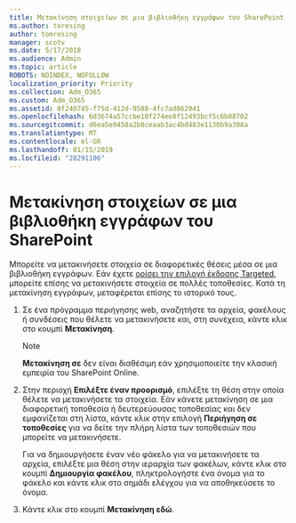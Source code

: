 ```yaml
---
title: Μετακίνηση στοιχείων σε μια βιβλιοθήκη εγγράφων του SharePoint
ms.author: toresing
author: tomresing
manager: scotv
ms.date: 5/17/2018
ms.audience: Admin
ms.topic: article
ROBOTS: NOINDEX, NOFOLLOW
localization_priority: Priority
ms.collection: Adm_O365
ms.custom: Adm_O365
ms.assetid: 8f240745-f75d-412d-9588-4fc7ad862041
ms.openlocfilehash: 6d3674a57ccbe10f274ee8f12493bcf5c6b08702
ms.sourcegitcommit: d6ea5e9458a2b8ceaab3ac4bd483e1130b9a398a
ms.translationtype: MT
ms.contentlocale: el-GR
ms.lasthandoff: 01/15/2019
ms.locfileid: "28291106"
---
```

# <a name="move-items-in-a-sharepoint-document-library"></a>Μετακίνηση στοιχείων σε μια βιβλιοθήκη εγγράφων του SharePoint

Μπορείτε να μετακινήσετε στοιχεία σε διαφορετικές θέσεις μέσα σε μια βιβλιοθήκη εγγράφων. Εάν έχετε [ορίσει την επιλογή έκδοσης Targeted](https://go.microsoft.com/fwlink/?linkid=622980), μπορείτε επίσης να μετακινήσετε στοιχεία σε πολλές τοποθεσίες. Κατά τη μετακίνηση εγγράφων, μεταφέρεται επίσης το ιστορικό τους.
  
1. Σε ένα πρόγραμμα περιήγησης web, αναζητήστε τα αρχεία, φακέλους ή συνδέσεις που θέλετε να μετακινήσετε και, στη συνέχεια, κάντε κλικ στο κουμπί **Μετακίνηση**.
    
    > [!NOTE]
    > **Μετακίνηση σε** δεν είναι διαθέσιμη εάν χρησιμοποιείτε την κλασική εμπειρία του SharePoint Online. 
  
2. Στην περιοχή **Επιλέξτε έναν προορισμό**, επιλέξτε τη θέση στην οποία θέλετε να μετακινήσετε τα στοιχεία. Εάν κάνετε μετακίνηση σε μια διαφορετική τοποθεσία ή δευτερεύουσας τοποθεσίας και δεν εμφανίζεται στη λίστα, κάντε κλικ στην επιλογή **Περιήγηση σε τοποθεσίες** για να δείτε την πλήρη λίστα των τοποθεσιών που μπορείτε να μετακινήσετε. 
    
    Για να δημιουργήσετε έναν νέο φάκελο για να μετακινήσετε τα αρχεία, επιλέξτε μια θέση στην ιεραρχία των φακέλων, κάντε κλικ στο κουμπί **Δημιουργία φακέλου**, πληκτρολογήστε ένα όνομα για το φάκελο και κάντε κλικ στο σημάδι ελέγχου για να αποθηκεύσετε το όνομα.
    
3. Κάντε κλικ στο κουμπί **Μετακίνηση εδώ**.
    

